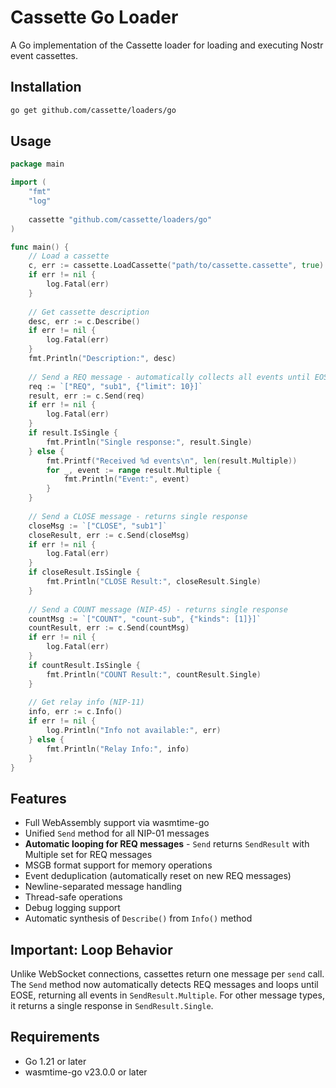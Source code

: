 # Cassette Go Loader

A Go implementation of the Cassette loader for loading and executing Nostr event cassettes.

## Installation

```bash
go get github.com/cassette/loaders/go
```

## Usage

```go
package main

import (
    "fmt"
    "log"
    
    cassette "github.com/cassette/loaders/go"
)

func main() {
    // Load a cassette
    c, err := cassette.LoadCassette("path/to/cassette.cassette", true)
    if err != nil {
        log.Fatal(err)
    }
    
    // Get cassette description
    desc, err := c.Describe()
    if err != nil {
        log.Fatal(err)
    }
    fmt.Println("Description:", desc)
    
    // Send a REQ message - automatically collects all events until EOSE
    req := `["REQ", "sub1", {"limit": 10}]`
    result, err := c.Send(req)
    if err != nil {
        log.Fatal(err)
    }
    if result.IsSingle {
        fmt.Println("Single response:", result.Single)
    } else {
        fmt.Printf("Received %d events\n", len(result.Multiple))
        for _, event := range result.Multiple {
            fmt.Println("Event:", event)
        }
    }
    
    // Send a CLOSE message - returns single response
    closeMsg := `["CLOSE", "sub1"]`
    closeResult, err := c.Send(closeMsg)
    if err != nil {
        log.Fatal(err)
    }
    if closeResult.IsSingle {
        fmt.Println("CLOSE Result:", closeResult.Single)
    }
    
    // Send a COUNT message (NIP-45) - returns single response
    countMsg := `["COUNT", "count-sub", {"kinds": [1]}]`
    countResult, err := c.Send(countMsg)
    if err != nil {
        log.Fatal(err)
    }
    if countResult.IsSingle {
        fmt.Println("COUNT Result:", countResult.Single)
    }
    
    // Get relay info (NIP-11)
    info, err := c.Info()
    if err != nil {
        log.Println("Info not available:", err)
    } else {
        fmt.Println("Relay Info:", info)
    }
}
```

## Features

- Full WebAssembly support via wasmtime-go
- Unified `Send` method for all NIP-01 messages
- **Automatic looping for REQ messages** - `Send` returns `SendResult` with Multiple set for REQ messages
- MSGB format support for memory operations
- Event deduplication (automatically reset on new REQ messages)
- Newline-separated message handling
- Thread-safe operations
- Debug logging support
- Automatic synthesis of `Describe()` from `Info()` method

## Important: Loop Behavior

Unlike WebSocket connections, cassettes return one message per `send` call. The `Send` method now automatically detects REQ messages and loops until EOSE, returning all events in `SendResult.Multiple`. For other message types, it returns a single response in `SendResult.Single`.

## Requirements

- Go 1.21 or later
- wasmtime-go v23.0.0 or later